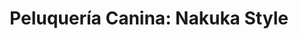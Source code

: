 ---
title: "Peluquería Canina: Nakuka Style"
url: /arroyo-de-la-miel/peluqueria-canina-nakuka-style/
shop: Tiersalon
---